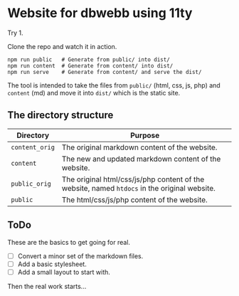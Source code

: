 Website for dbwebb using 11ty
=========================

Try 1.

Clone the repo and watch it in action.

```text
npm run public   # Generate from public/ into dist/
npm run content  # Generate from content/ into dist/
npm run serve    # Generate from content/ and serve the dist/
```

The tool is intended to take the files from `public/` (html, css, js, php) and `content` (md) and move it into `dist/` which is the static site.



The directory structure
--------------------------

| Directory | Purpose |
|-----------|---------|
| `content_orig` | The original markdown content of the website. |
| `content` | The new and updated markdown content of the website. |
| `public_orig` | The original html/css/js/php content of the website, named `htdocs` in the original website. |
| `public` | The html/css/js/php content of the website. |



ToDo
--------------------------

These are the basics to get going for real.

* [ ] Convert a minor set of the markdown files.
* [ ] Add a basic stylesheet.
* [ ] Add a small layout to start with.
 
Then the real work starts...
